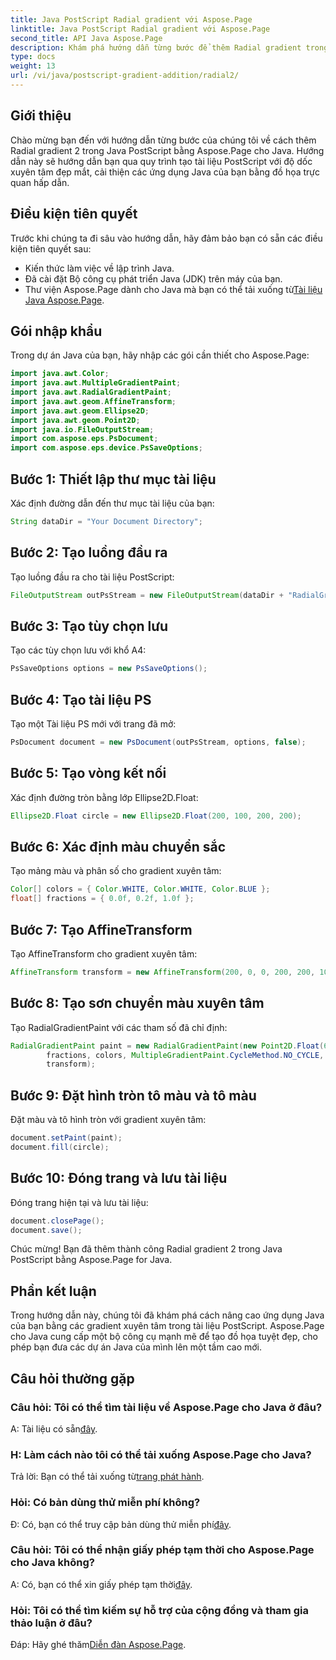 ```yaml
---
title: Java PostScript Radial gradient với Aspose.Page
linktitle: Java PostScript Radial gradient với Aspose.Page
second_title: API Java Aspose.Page
description: Khám phá hướng dẫn từng bước để thêm Radial gradient trong Java PostScript bằng Aspose.Page để có đồ họa tuyệt đẹp trong các ứng dụng Java của bạn.
type: docs
weight: 13
url: /vi/java/postscript-gradient-addition/radial2/
---
```

## Giới thiệu
Chào mừng bạn đến với hướng dẫn từng bước của chúng tôi về cách thêm Radial gradient 2 trong Java PostScript bằng Aspose.Page cho Java. Hướng dẫn này sẽ hướng dẫn bạn qua quy trình tạo tài liệu PostScript với độ dốc xuyên tâm đẹp mắt, cải thiện các ứng dụng Java của bạn bằng đồ họa trực quan hấp dẫn.
## Điều kiện tiên quyết
Trước khi chúng ta đi sâu vào hướng dẫn, hãy đảm bảo bạn có sẵn các điều kiện tiên quyết sau:
- Kiến thức làm việc về lập trình Java.
- Đã cài đặt Bộ công cụ phát triển Java (JDK) trên máy của bạn.
-  Thư viện Aspose.Page dành cho Java mà bạn có thể tải xuống từ[Tài liệu Java Aspose.Page](https://reference.aspose.com/page/java/).
## Gói nhập khẩu
Trong dự án Java của bạn, hãy nhập các gói cần thiết cho Aspose.Page:
```java
import java.awt.Color;
import java.awt.MultipleGradientPaint;
import java.awt.RadialGradientPaint;
import java.awt.geom.AffineTransform;
import java.awt.geom.Ellipse2D;
import java.awt.geom.Point2D;
import java.io.FileOutputStream;
import com.aspose.eps.PsDocument;
import com.aspose.eps.device.PsSaveOptions;
```
## Bước 1: Thiết lập thư mục tài liệu
Xác định đường dẫn đến thư mục tài liệu của bạn:
```java
String dataDir = "Your Document Directory";
```
## Bước 2: Tạo luồng đầu ra
Tạo luồng đầu ra cho tài liệu PostScript:
```java
FileOutputStream outPsStream = new FileOutputStream(dataDir + "RadialGradient2_outPS.ps");
```
## Bước 3: Tạo tùy chọn lưu
Tạo các tùy chọn lưu với khổ A4:
```java
PsSaveOptions options = new PsSaveOptions();
```
## Bước 4: Tạo tài liệu PS
Tạo một Tài liệu PS mới với trang đã mở:
```java
PsDocument document = new PsDocument(outPsStream, options, false);
```
## Bước 5: Tạo vòng kết nối
Xác định đường tròn bằng lớp Ellipse2D.Float:
```java
Ellipse2D.Float circle = new Ellipse2D.Float(200, 100, 200, 200);
```
## Bước 6: Xác định màu chuyển sắc
Tạo mảng màu và phân số cho gradient xuyên tâm:
```java
Color[] colors = { Color.WHITE, Color.WHITE, Color.BLUE };
float[] fractions = { 0.0f, 0.2f, 1.0f };
```
## Bước 7: Tạo AffineTransform
Tạo AffineTransform cho gradient xuyên tâm:
```java
AffineTransform transform = new AffineTransform(200, 0, 0, 200, 200, 100);
```
## Bước 8: Tạo sơn chuyển màu xuyên tâm
Tạo RadialGradientPaint với các tham số đã chỉ định:
```java
RadialGradientPaint paint = new RadialGradientPaint(new Point2D.Float(64, 64), 68, new Point2D.Float(24, 24),
        fractions, colors, MultipleGradientPaint.CycleMethod.NO_CYCLE, MultipleGradientPaint.ColorSpaceType.SRGB,
        transform);
```
## Bước 9: Đặt hình tròn tô màu và tô màu
Đặt màu và tô hình tròn với gradient xuyên tâm:
```java
document.setPaint(paint);
document.fill(circle);
```
## Bước 10: Đóng trang và lưu tài liệu
Đóng trang hiện tại và lưu tài liệu:
```java
document.closePage();
document.save();
```
Chúc mừng! Bạn đã thêm thành công Radial gradient 2 trong Java PostScript bằng Aspose.Page for Java.
## Phần kết luận
Trong hướng dẫn này, chúng tôi đã khám phá cách nâng cao ứng dụng Java của bạn bằng các gradient xuyên tâm trong tài liệu PostScript. Aspose.Page cho Java cung cấp một bộ công cụ mạnh mẽ để tạo đồ họa tuyệt đẹp, cho phép bạn đưa các dự án Java của mình lên một tầm cao mới.
## Câu hỏi thường gặp
### Câu hỏi: Tôi có thể tìm tài liệu về Aspose.Page cho Java ở đâu?
 A: Tài liệu có sẵn[đây](https://reference.aspose.com/page/java/).
### H: Làm cách nào tôi có thể tải xuống Aspose.Page cho Java?
 Trả lời: Bạn có thể tải xuống từ[trang phát hành](https://releases.aspose.com/page/java/).
### Hỏi: Có bản dùng thử miễn phí không?
 Đ: Có, bạn có thể truy cập bản dùng thử miễn phí[đây](https://releases.aspose.com/).
### Câu hỏi: Tôi có thể nhận giấy phép tạm thời cho Aspose.Page cho Java không?
 A: Có, bạn có thể xin giấy phép tạm thời[đây](https://purchase.aspose.com/temporary-license/).
### Hỏi: Tôi có thể tìm kiếm sự hỗ trợ của cộng đồng và tham gia thảo luận ở đâu?
 Đáp: Hãy ghé thăm[Diễn đàn Aspose.Page](https://forum.aspose.com/c/page/39).
